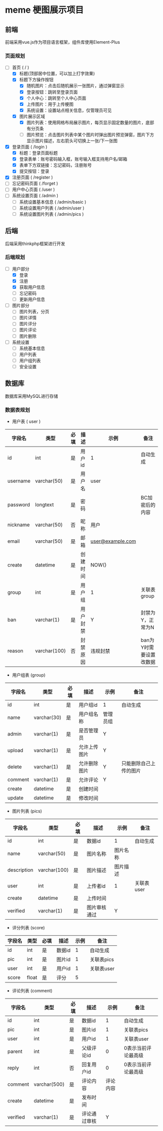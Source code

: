 # meme 梗图展示项目
## 前端
前端采用vue.js作为项目语言框架，组件库使用Element-Plus
### 页面规划
- [ ] 首页 ( / )
  - [x] 标题(顶部居中位置，可以加上打字效果)
  - [x] 标题下方操作按钮
    - [x] 随机图片：点击后随机展示一张图片，通过弹窗显示
    - [x] 登录按钮：跳转至登录页面
    - [x] 个人中心：跳转至个人中心页面
    - [x] 上传图片：用于上传梗图
    - [x] 系统设置：设置站点相关信息，仅管理员可见
  - [x] 图片展示区域
    - [x] 图片列表：使用网格布局展示图片，每页显示固定数量的图片，底部有分页条
    - [ ] 图片预览：点击图片列表中某个图片时弹出图片预览弹窗，图片下方显示图片描述，左右箭头可切换上一张/下一张图
- [x] 登录页面 ( /login )
  - [x] 标题：登录页面标题
  - [x] 登录表单：账号密码输入框，账号输入框支持用户名/邮箱
  - [x] 表单下方双链接：忘记密码，注册账号
  - [x] 提交按钮：登录
- [x] 注册页面 ( /register )
- [ ] 忘记密码页面 ( /forget )
- [ ] 用户中心页面 ( /user )
- [ ] 系统设置页面 ( /admin )
  - [ ] 系统设置基本信息 ( /admin/basic )
  - [ ] 系统设置用户列表 ( /admin/user )
  - [ ] 系统设置图片列表 ( /admin/pics )

## 后端
后端采用thinkphp框架进行开发
### 后端规划
- [ ] 用户部分
  - [x] 登录
  - [x] 注册
  - [x] 获取用户信息
  - [ ] 忘记密码
  - [ ] 更新用户信息
- [ ] 图片部分
  - [ ] 图片列表，分页
  - [ ] 图片详情
  - [ ] 图片评分
  - [ ] 图片评论
  - [ ] 图片删除
- [ ] 系统设置
  - [ ] 系统基本信息
  - [ ] 用户列表
  - [ ] 用户组列表
  - [ ] 安全设置

## 数据库
数据库采用MySQL进行存储
### 数据表规划
- 用户表 ( user )

| 字段名 | 类型 | 必填 | 描述 | 示例 | 备注 |
| --- | --- | --- | --- | --- | --- |
| id | int | 是 | 用户id | 1 | 自动生成 |
| username | varchar(50) | 是 | 用户名 | user | |
| password | longtext | 是 | 密码 | | BC加密后的内容 |
| nickname | varchar(50) | 否 | 昵称 | 用户 | |
| email | varchar(50) | 是 | 邮箱 | user@example.com | |
| create | datetime | 是 | 创建时间 | NOW() |  |
| group | int | 是 | 用户组 | 1 | 关联表group |
| ban | varchar(1) | 是 | 用户封禁 | Y | 封禁为Y，正常为N |
| reason | varchar(100) | 否 | 封禁原因 | 违规封禁 | ban为Y时需要设置改数据 |

- 用户组表 (group)

| 字段名 | 类型 | 必填 | 描述 | 示例 | 备注 |
| --- | --- | --- | --- | --- | --- |
| id | int | 是 | 用户组id | 1 | 自动生成 |
| name | varchar(30) | 是 | 用户组名称 | 管理员组 | |
| admin | varchar(1) | 是 | 是否管理员 | Y | |
| upload | varchar(1) | 是 | 允许上传图片 | Y | |
| delete | varchar(1) | 是 | 允许删除图片 | Y | 只能删除自己上传的图片 |
| comment | varchar(1) | 是 | 允许评论 | Y | |
| create | datetime | 是 | 创建时间 | | |
| update | datetime | 是 | 修改时间 | | |

- 图片列表 (pics)

| 字段名 | 类型 | 必填 | 描述 | 示例 | 备注 |
| --- | --- | --- | --- | --- | --- |
| id | int | 是 | 数据id | 1 | 自动生成 |
| name | varchar(50) | 是 | 图片名称 | 图片名称 | |
| description | varchar(100) | 是 | 图片描述 | 图片描述 | |
| user | int | 是 | 上传者id | 1 | 关联表user |
| create | datetime | 是 | 上传时间 | | |
| verified | varchar(1) | 是 | 图片审核通过 | Y | |

- 评分列表 (score)

| 字段名 | 类型 | 必填 | 描述 | 示例 | 备注 |
| --- | --- | --- | --- | --- | --- |
| id | int | 是 | 数据id | 1 | 自动生成 |
| pic | int | 是 | 图片id | 1 | 关联表pics |
| user | int | 是 | 用户id | 1 | 关联表user |
| score | float | 是 | 评分 | 5 | | |

- 评论列表 (comment)

| 字段名 | 类型 | 必填 | 描述 | 示例 | 备注 |
| --- | --- | --- | --- | --- | --- |
| id | int | 是 | 数据id | 1 | 自动生成 |
| pic | int | 是 | 图片id | 1 | 关联表pics |
| user | int | 是 | 用户id | 1 | 关联表user |
| parent | int | 是 | 父级评论id | 0 | 0表示当前评论最高级 |
| reply | int | 否 | 回复用户id | 0 | 0表示当前评论最高级 |
| comment | varchar(500) | 是 | 评论内容 | 评论内容 | |
| create | datetime | 是 | 发布时间 | | |
| verified | varchar(1) | 是 | 评论通过审核 | Y | |